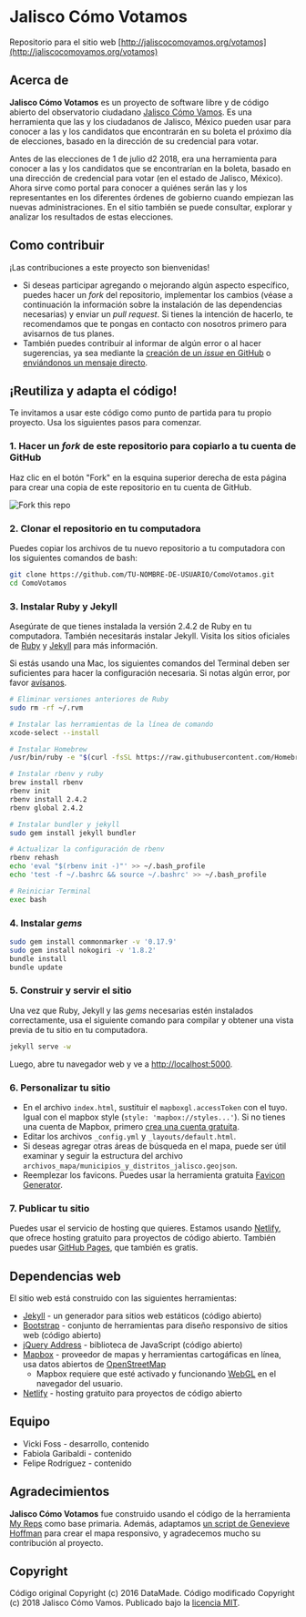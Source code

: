 # Jalisco Cómo Votamos

Repositorio para el sitio web [http://jaliscocomovamos.org/votamos](http://jaliscocomovamos.org/votamos)

## Acerca de

<b>Jalisco Cómo Votamos</b> es un proyecto de software libre y de código abierto del observatorio ciudadano [Jalisco Cómo Vamos](http://jaliscocomovamos.org/). Es una herramienta que las y los ciudadanos de Jalisco, México pueden usar para conocer a las y los candidatos que encontrarán en su boleta el próximo día de elecciones, basado en la dirección de su credencial para votar.

Antes de las elecciones de 1 de julio d2 2018, era una herramienta para conocer a las y los candidatos que se encontrarían en la boleta, basado en una dirección de credencial para votar (en el estado de Jalisco, México). Ahora sirve como portal para conocer a quiénes serán las y los representantes en los diferentes órdenes de gobierno cuando empiezan las nuevas administraciones. En el sitio también se puede consultar, explorar y analizar los resultados de estas elecciones.

## Como contribuir

¡Las contribuciones a este proyecto son bienvenidas!
- Si deseas participar agregando o mejorando algún aspecto específico, puedes hacer un _fork_ del repositorio, implementar los cambios (véase a continuación la información sobre la instalación de las dependencias necesarias) y enviar un _pull request_. Si tienes la intención de hacerlo, te recomendamos que te pongas en contacto con nosotros primero para avisarnos de tus planes.
- También puedes contribuir al informar de algún error o al hacer sugerencias, ya sea mediante la [creación de un _issue_ en GitHub](https://github.com/JaliscoComoVamos/ComoVotamos/issues) o [enviándonos un mensaje directo](https://jaliscocomovotamos.netlify.com/contacto.html).


## ¡Reutiliza y adapta el código!

Te invitamos a usar este código como punto de partida para tu propio proyecto. Usa los siguientes pasos para comenzar.

### 1. Hacer un _fork_ de este repositorio para copiarlo a tu cuenta de GitHub

Haz clic en el botón "Fork" en la esquina superior derecha de esta página para crear una copia de este repositorio en tu cuenta de GitHub.

![Fork this repo](https://help.github.com/assets/images/help/repository/fork_button.jpg)

### 2. Clonar el repositorio en tu computadora

Puedes copiar los archivos de tu nuevo repositorio a tu computadora con los siguientes comandos de bash:

```bash
git clone https://github.com/TU-NOMBRE-DE-USUARIO/ComoVotamos.git
cd ComoVotamos
```

### 3. Instalar Ruby y Jekyll

Asegúrate de que tienes instalada la versión 2.4.2 de Ruby en tu computadora. También necesitarás instalar Jekyll. Visita los sitios oficiales de [Ruby](https://www.ruby-lang.org/es/downloads/) y [Jekyll](https://jekyllrb.com/docs/installation/) para más información.

Si estás usando una Mac, los siguientes comandos del Terminal deben ser suficientes para hacer la configuración necesaria. Si notas algún error, por favor [avísanos](https://jaliscocomovotamos.netlify.com/contacto.html).

```bash
# Eliminar versiones anteriores de Ruby
sudo rm -rf ~/.rvm

# Instalar las herramientas de la línea de comando
xcode-select --install

# Instalar Homebrew 
/usr/bin/ruby -e "$(curl -fsSL https://raw.githubusercontent.com/Homebrew/install/master/install)"

# Instalar rbenv y ruby
brew install rbenv
rbenv init
rbenv install 2.4.2
rbenv global 2.4.2

# Instalar bundler y jekyll
sudo gem install jekyll bundler

# Actualizar la configuración de rbenv
rbenv rehash
echo 'eval "$(rbenv init -)"' >> ~/.bash_profile
echo 'test -f ~/.bashrc && source ~/.bashrc' >> ~/.bash_profile

# Reiniciar Terminal
exec bash
```

### 4. Instalar _gems_
```bash
sudo gem install commonmarker -v '0.17.9'
sudo gem install nokogiri -v '1.8.2'
bundle install
bundle update
```

### 5. Construir y servir el sitio

Una vez que Ruby, Jekyll y las _gems_ necesarias estén instalados correctamente, usa el siguiente comando para compilar y obtener una vista previa de tu sitio en tu computadora.

```bash
jekyll serve -w
```

Luego, abre tu navegador web y ve a [http://localhost:5000](http://localhost:5000).


### 6. Personalizar tu sitio

- En el archivo `index.html`, sustituir el `mapboxgl.accessToken` con el tuyo. Igual con el mapbox style (`style: 'mapbox://styles...'`). Si no tienes una cuenta de Mapbox, primero [crea una cuenta gratuita](https://www.mapbox.com/).
- Editar los archivos `_config.yml` y `_layouts/default.html`.
- Si deseas agregar otras áreas de búsqueda en el mapa, puede ser útil examinar y seguir la estructura del archivo `archivos_mapa/municipios_y_distritos_jalisco.geojson`.
- Reemplezar los favicons. Puedes usar la herramienta gratuita [Favicon Generator](https://realfavicongenerator.net/).


### 7. Publicar tu sitio 

Puedes usar el servicio de hosting que quieres. Estamos usando [Netlify](https://www.netlify.com/), que ofrece hosting gratuito para proyectos de código abierto. También puedes usar [GitHub Pages](https://help.github.com/articles/user-organization-and-project-pages/), que también es gratis.


## Dependencias web

El sitio web está construido con las siguientes herramientas:

- [Jekyll](http://jekyllrb.com/docs/installation/) - un generador para sitios web estáticos (código abierto)
- [Bootstrap](http://getbootstrap.com/) - conjunto de herramientas para diseño responsivo de sitios web (código abierto)
- [jQuery Address](https://github.com/asual/jquery-address) - biblioteca de JavaScript (código abierto)
- [Mapbox](https://www.mapbox.com/) - proveedor de mapas y herramientas cartogáficas en línea, usa datos abiertos de [OpenStreetMap](http://www.openstreetmap.org/)
    - Mapbox requiere que esté activado y funcionando [WebGL](https://get.webgl.org/) en el navegador del usuario.
- [Netlify](https://www.netlify.com/) - hosting gratuito para proyectos de código abierto


## Equipo

- Vicki Foss - desarrollo, contenido
- Fabiola Garibaldi - contenido
- Felipe Rodríguez - contenido


## Agradecimientos

<b>Jalisco Cómo Votamos</b> fue construido usando el código de la herramienta [My Reps](https://github.com/datamade/my-reps) como base primaria. Además, adaptamos [un script de Genevieve Hoffman](https://github.com/veev/DataArtFall2017/tree/master/section-3/turfjs-example) para crear el mapa responsivo, y agradecemos mucho su contribución al proyecto.</p>


## Copyright

Código original Copyright (c) 2016 DataMade. Código modificado Copyright (c) 2018 Jalisco Cómo Vamos. Publicado bajo la [licencia MIT](https://github.com/JaliscoComoVamos/ComoVotamos/blob/master/LICENSE.txt).
